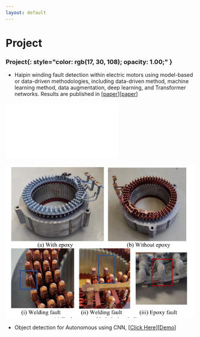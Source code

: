 ```yaml
---
layout: default
---
```


# Project



### **Project**{: style="color: rgb(17, 30, 108); opacity: 1.00;" }

* Haipin winding fault detection within electric motors using model-based or data-driven methodologies, including data-driven method, machine learning method, data augmentation, deep learning, and Transformer networks. Results are published in [[<u>paper</u>](https://ieeexplore.ieee.org/document/10533246)][[<u>paper</u>](https://ieeexplore.ieee.org/abstract/document/10231148)]

![Lab setup](/docs/lab_setup.pdf "Title")

![Hairpin windings samples](/docs/samples.jpg "Title")

* Object detection for Autonomous using CNN, [[<u>Click Here</u>](https://github.com/ditto2003/SEP788-789)][[<u>Demo</u>](https://www.youtube.com/watch?v=wEODwX2QJz0)]

&nbsp;
&nbsp;
&nbsp;
&nbsp;
